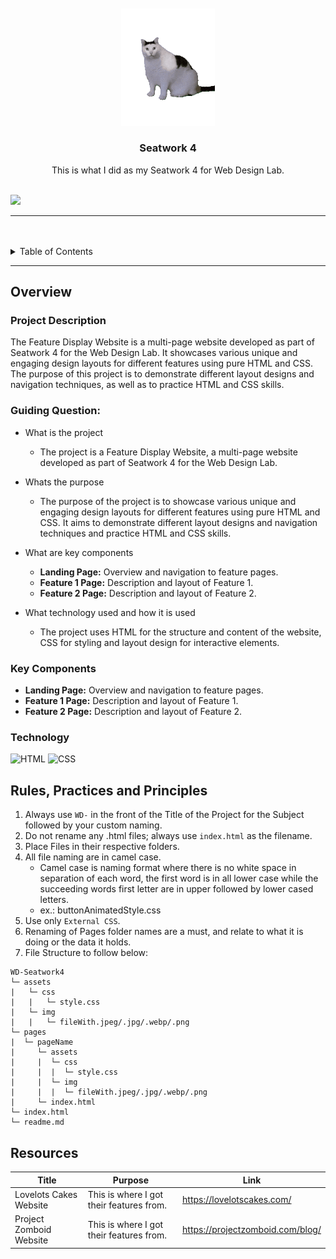 <a name="readme-top">

<br/>

<br />
<div align="center">
  <a href="https://github.com/Darepen/">
    <img src="./assets/gif/BESTLOGOEVER.gif" alt="HUH?" width="150" height="auto">
  </a>
  <h3 align="center">Seatwork 4</h3>
</div>
<div align="center">
  This is what I did as my Seatwork 4 for Web Design Lab.
</div>

<br />

![](https://visit-counter.vercel.app/counter.png?page=Darepen/WD-Seatwork4)

---

<br />
<br />

<details>
  <summary>Table of Contents</summary>
  <ol>
    <li>
      <a href="#overview">Overview</a>
      <ol>
        <li>
          <a href="#key-components">Key Components</a>
        </li>
        <li>
          <a href="#technology">Technology</a>
        </li>
      </ol>
    </li>
    <li>
      <a href="#rules-practices-and-principles">Rules, Practices and Principles</a>
    </li>
    <li>
      <a href="#resources">Resources</a>
    </li>
  </ol>
</details>

---

## Overview
### Project Description

The Feature Display Website is a multi-page website developed as part of Seatwork 4 for the Web Design Lab. It showcases various unique and engaging design layouts for different features using pure HTML and CSS. The purpose of this project is to demonstrate different layout designs and navigation techniques, as well as to practice HTML and CSS skills.

### Guiding Question:
- What is the project
  - The project is a Feature Display Website, a multi-page website developed as part of Seatwork 4 for the Web Design Lab.
- Whats the purpose
  - The purpose of the project is to showcase various unique and engaging design layouts for different features using pure HTML and CSS. It aims to demonstrate different layout designs and navigation techniques and practice HTML and CSS skills.

- What are key components
  - **Landing Page:** Overview and navigation to feature pages.
  - **Feature 1 Page:** Description and layout of Feature 1.
  - **Feature 2 Page:** Description and layout of Feature 2.
- What technology used and how it is used
  - The project uses HTML for the structure and content of the website, CSS for styling and layout design for interactive elements.




### Key Components

- **Landing Page:** Overview and navigation to feature pages.
- **Feature 1 Page:** Description and layout of Feature 1.
- **Feature 2 Page:** Description and layout of Feature 2.

### Technology

![HTML](https://img.shields.io/badge/HTML-E34F26?style=for-the-badge&logo=html5&logoColor=white)
![CSS](https://img.shields.io/badge/CSS-1572B6?style=for-the-badge&logo=css3&logoColor=white)

## Rules, Practices and Principles

1. Always use `WD-` in the front of the Title of the Project for the Subject followed by your custom naming.
2. Do not rename any .html files; always use `index.html` as the filename.
3. Place Files in their respective folders.
4. All file naming are in camel case.
   - Camel case is naming format where there is no white space in separation of each word, the first word is in all lower case while the succeeding words first letter are in upper followed by lower cased letters.
   - ex.: buttonAnimatedStyle.css
5. Use only `External CSS`.
6. Renaming of Pages folder names are a must, and relate to what it is doing or the data it holds.
7. File Structure to follow below:


```
WD-Seatwork4
└─ assets
|   └─ css
|   |   └─ style.css
|   └─ img
|   |   └─ fileWith.jpeg/.jpg/.webp/.png
└─ pages
|  └─ pageName
|     └─ assets
|     |  └─ css
|     |  |  └─ style.css
|     |  └─ img
|     |  |  └─ fileWith.jpeg/.jpg/.webp/.png
|     └─ index.html
└─ index.html
└─ readme.md
```

## Resources

<!-- TODO: Add References -->
| Title | Purpose | Link |
|-|-|-|
| Lovelots Cakes Website | This is where I got their features from. | https://lovelotscakes.com/ |
| Project Zomboid Website | This is where I got their features from. | https://projectzomboid.com/blog/ |
